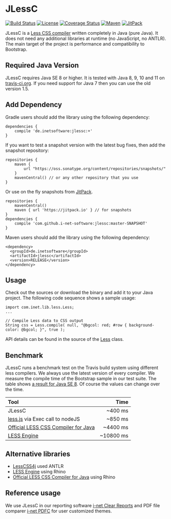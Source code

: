 JLessC
======

[![Build Status](https://travis-ci.org/i-net-software/jlessc.svg)](https://travis-ci.org/i-net-software/jlessc)
[![License](https://img.shields.io/github/license/i-net-software/jlessc.svg)](https://github.com/i-net-software/jlessc/blob/master/license.txt)
[![Coverage Status](https://coveralls.io/repos/i-net-software/jlessc/badge.svg?branch=master&service=github)](https://coveralls.io/github/i-net-software/jlessc?branch=master)
[![Maven](https://img.shields.io/maven-central/v/de.inetsoftware/jlessc.svg)](https://mvnrepository.com/artifact/de.inetsoftware/jlessc)
[![JitPack](https://jitpack.io/v/i-net-software/jlessc.svg)](https://jitpack.io/#i-net-software/jlessc)

JLessC is a [Less CSS compiler](http://lesscss.org) written completely in Java (pure Java). It does not need any additional libraries at runtime (no JavaScript, no ANTLR). The main target of the project is performance and compatibility to Bootstrap.

Required Java Version
----
JLessC requires Java SE 8 or higher. It is tested with Java 8, 9, 10 and 11 on [travis-ci.org](https://travis-ci.org/i-net-software/jlessc). If you need support for Java 7 then you can use the old version 1.5.


Add Dependency
----
Gradle users should add the library using the following dependency:

    dependencies {
        compile 'de.inetsoftware:jlessc:+'
    }

If you want to test a snapshot version with the latest bug fixes, then add the snapshot repository:

    repositories {
        maven {
            url "https://oss.sonatype.org/content/repositories/snapshots/"
        }
        mavenCentral() // or any other repository that you use
    }

Or use on the fly snapshots from [JitPack](https://jitpack.io/#i-net-software/jlessc).

    repositories {
        mavenCentral()
        maven { url 'https://jitpack.io' } // for snapshots
    }
    dependencies {
        compile 'com.github.i-net-software:jlessc:master-SNAPSHOT'
    }

Maven users should add the library using the following dependency:

    <dependency>
      <groupId>de.inetsoftware</groupId>
      <artifactId>jlessc</artifactId>
      <version>RELEASE</version>
    </dependency>

Usage
----
Check out the sources or download the binary and add it to your Java project. The following code sequence shows a sample usage:

    import com.inet.lib.less.Less;
    ...
    
    // Compile Less data to CSS output
    String css = Less.compile( null, "@bgcol: red; #row { background-color: @bgcol; }", true );

API details can be found in the source of the [Less](https://github.com/i-net-software/jlessc/blob/master/src/com/inet/lib/less/Less.java) class. 

Benchmark
----
JLessC runs a benchmark test on the Travis build system using different less compilers. We always use the latest version of every compiler. We measure the compile time of the Bootstrap sample in our test suite. The table shows [a result for Java SE 8](https://travis-ci.org/i-net-software/jlessc/jobs/57452290). Of course the values can change over the time.

| Tool                                                |      Time |
| :-------------------------------------------------- | ---------:|
| JLessC                                              |   ~400 ms |
| [less.js][lessJS] via Exec call to nodeJS           |   ~850 ms |
| [Official LESS CSS Compiler for Java][lessOfficial] |  ~4400 ms |
| [LESS Engine][lessEngine]                           | ~10800 ms |


Alternative libraries
----
+ [LessCSS4j](https://github.com/localmatters/lesscss4j) used ANTLR
+ [LESS Engine][lessEngine] using Rhino
+ [Official LESS CSS Compiler for Java][lessOfficial] using Rhino


Reference usage
----
We use JLessC in our reporting software [i-net Clear Reports](https://www.inetsoftware.de/products/clear-reports) and PDF file comparer [i-net PDFC](https://www.inetsoftware.de/products/pdf-content-comparer) for user customized themes. 


[lessJS]: https://www.npmjs.com/package/less
[lessEngine]: https://github.com/asual/lesscss-engine "LESS Engine"
[lessOfficial]: https://github.com/marceloverdijk/lesscss-java "Official LESS CSS Compiler for Java"
